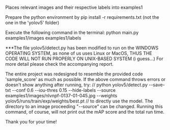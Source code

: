 Places relevant images and their respective labels into examples1

Prepare the python environment by 
	pip install -r requirements.txt
		(not the one in the 'yolov5' folder)

Execute the following command in the terminal:
python main.py examples1/images examples1/labels

***The file yolov5/detect.py has been modified to run on the WINDOWS OPERATING SYSTEM, as none of us uses Linux or MacOS,
THUS THE CODE WILL NOT RUN PROPERLY ON UNIX-BASED SYSTEM (i guess...)
	For more detail please check the accompanying report.

The entire project was redesigned to resemble the provided code 'sample_score' as much as possible. 
If the above command throws errors or doesn't show anything after running, try:
	//
python yolov5/detect.py --save-txt --conf 0.6 --iou-thres 0.15 --hide-labels --source examples1/images/nlvnpf-0137-01-045.jpg --weights yolov5/runs/train/exp/weights/best.pt
	//
to directly use the model. The directory to an image proceeding "--source" can be changed. Running this command, of course, will not print out the mAP score and the total run time.

Thank you for your time!
	